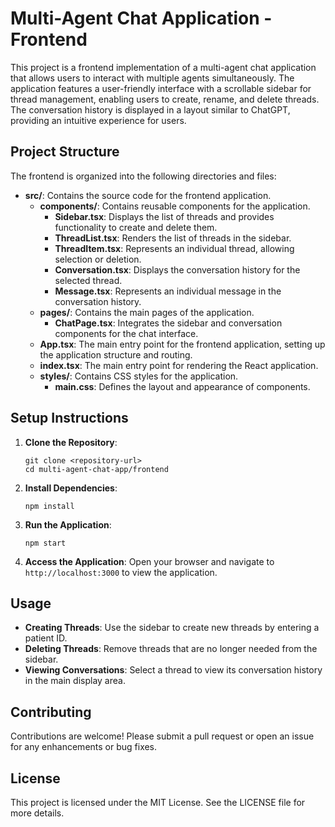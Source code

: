 # Multi-Agent Chat Application - Frontend

This project is a frontend implementation of a multi-agent chat application that allows users to interact with multiple agents simultaneously. The application features a user-friendly interface with a scrollable sidebar for thread management, enabling users to create, rename, and delete threads. The conversation history is displayed in a layout similar to ChatGPT, providing an intuitive experience for users.

## Project Structure

The frontend is organized into the following directories and files:

- **src/**: Contains the source code for the frontend application.
  - **components/**: Contains reusable components for the application.
    - **Sidebar.tsx**: Displays the list of threads and provides functionality to create and delete them.
    - **ThreadList.tsx**: Renders the list of threads in the sidebar.
    - **ThreadItem.tsx**: Represents an individual thread, allowing selection or deletion.
    - **Conversation.tsx**: Displays the conversation history for the selected thread.
    - **Message.tsx**: Represents an individual message in the conversation history.
  - **pages/**: Contains the main pages of the application.
    - **ChatPage.tsx**: Integrates the sidebar and conversation components for the chat interface.
  - **App.tsx**: The main entry point for the frontend application, setting up the application structure and routing.
  - **index.tsx**: The main entry point for rendering the React application.
  - **styles/**: Contains CSS styles for the application.
    - **main.css**: Defines the layout and appearance of components.

## Setup Instructions

1. **Clone the Repository**: 
   ```
   git clone <repository-url>
   cd multi-agent-chat-app/frontend
   ```

2. **Install Dependencies**: 
   ```
   npm install
   ```

3. **Run the Application**: 
   ```
   npm start
   ```

4. **Access the Application**: Open your browser and navigate to `http://localhost:3000` to view the application.

## Usage

- **Creating Threads**: Use the sidebar to create new threads by entering a patient ID.
- **Deleting Threads**: Remove threads that are no longer needed from the sidebar.
- **Viewing Conversations**: Select a thread to view its conversation history in the main display area.

## Contributing

Contributions are welcome! Please submit a pull request or open an issue for any enhancements or bug fixes.

## License

This project is licensed under the MIT License. See the LICENSE file for more details.